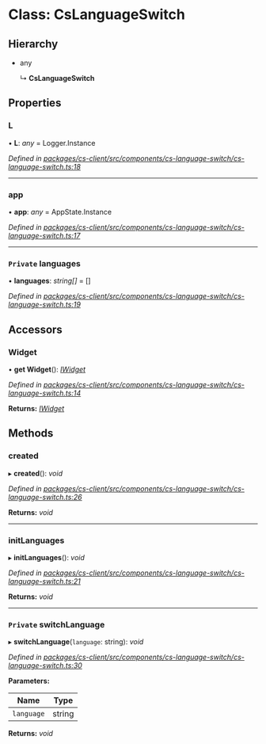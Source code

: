 # Class: CsLanguageSwitch

## Hierarchy

* any

  ↳ **CsLanguageSwitch**

## Properties

###  L

• **L**: *any* =  Logger.Instance

*Defined in [packages/cs-client/src/components/cs-language-switch/cs-language-switch.ts:18](https://github.com/TNOCS/csnext/blob/34474da7/packages/cs-client/src/components/cs-language-switch/cs-language-switch.ts#L18)*

___

###  app

• **app**: *any* =  AppState.Instance

*Defined in [packages/cs-client/src/components/cs-language-switch/cs-language-switch.ts:17](https://github.com/TNOCS/csnext/blob/34474da7/packages/cs-client/src/components/cs-language-switch/cs-language-switch.ts#L17)*

___

### `Private` languages

• **languages**: *string[]* =  []

*Defined in [packages/cs-client/src/components/cs-language-switch/cs-language-switch.ts:19](https://github.com/TNOCS/csnext/blob/34474da7/packages/cs-client/src/components/cs-language-switch/cs-language-switch.ts#L19)*

## Accessors

###  Widget

• **get Widget**(): *[IWidget](../interfaces/_cs_core_src_widget_widget_.iwidget.md)*

*Defined in [packages/cs-client/src/components/cs-language-switch/cs-language-switch.ts:14](https://github.com/TNOCS/csnext/blob/34474da7/packages/cs-client/src/components/cs-language-switch/cs-language-switch.ts#L14)*

**Returns:** *[IWidget](../interfaces/_cs_core_src_widget_widget_.iwidget.md)*

## Methods

###  created

▸ **created**(): *void*

*Defined in [packages/cs-client/src/components/cs-language-switch/cs-language-switch.ts:26](https://github.com/TNOCS/csnext/blob/34474da7/packages/cs-client/src/components/cs-language-switch/cs-language-switch.ts#L26)*

**Returns:** *void*

___

###  initLanguages

▸ **initLanguages**(): *void*

*Defined in [packages/cs-client/src/components/cs-language-switch/cs-language-switch.ts:21](https://github.com/TNOCS/csnext/blob/34474da7/packages/cs-client/src/components/cs-language-switch/cs-language-switch.ts#L21)*

**Returns:** *void*

___

### `Private` switchLanguage

▸ **switchLanguage**(`language`: string): *void*

*Defined in [packages/cs-client/src/components/cs-language-switch/cs-language-switch.ts:30](https://github.com/TNOCS/csnext/blob/34474da7/packages/cs-client/src/components/cs-language-switch/cs-language-switch.ts#L30)*

**Parameters:**

Name | Type |
------ | ------ |
`language` | string |

**Returns:** *void*
